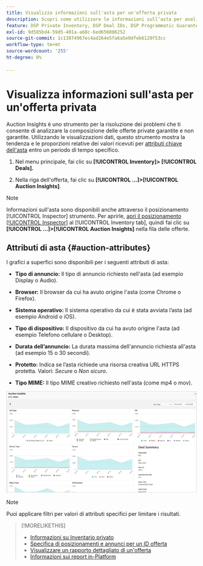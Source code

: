 ```yaml
---
title: Visualizza informazioni sull'asta per un'offerta privata
description: Scopri come utilizzare le informazioni sull’asta per analizzare la composizione dell’offerta privata.
feature: DSP Private Inventory, DSP Deal IDs, DSP Programmatic Guaranteed Deals
exl-id: 9d585bd4-59d5-401a-a68c-6ed656086252
source-git-commit: 1c13874967ec4ad264e5fa6a5e0dfeb6120f53cc
workflow-type: tm+mt
source-wordcount: '255'
ht-degree: 0%

---
```


# Visualizza informazioni sull&#39;asta per un&#39;offerta privata

Auction Insights è uno strumento per la risoluzione dei problemi che ti consente di analizzare la composizione delle offerte private garantite e non garantite. Utilizzando le visualizzazioni dati, questo strumento mostra la tendenza e le proporzioni relative dei valori ricevuti per [attributi chiave dell&#39;asta](#auction-attributes) entro un periodo di tempo specifico.

1. Nel menu principale, fai clic su **[!UICONTROL Inventory]> [!UICONTROL Deals].**

1. Nella riga dell&#39;offerta, fai clic su  **[!UICONTROL ...]>[!UICONTROL Auction Insights]**.

>[!NOTE]
>
>Informazioni sull&#39;asta sono disponibili anche attraverso il posizionamento [!UICONTROL Inspector] strumento. Per aprirle, [apri il posizionamento [!UICONTROL Inspector]](/help/dsp/campaign-management/reports/placement-details-view.md) al [!UICONTROL Inventory tab], quindi fai clic su **[!UICONTROL ...]>[!UICONTROL Auction Insights]** nella fila delle offerte.

## Attributi di asta {#auction-attributes}

I grafici a superfici sono disponibili per i seguenti attributi di asta:

* **Tipo di annuncio:** Il tipo di annuncio richiesto nell&#39;asta (ad esempio Display o Audio).

* **Browser:** Il browser da cui ha avuto origine l&#39;asta (come Chrome o Firefox).

* **Sistema operativo:** Il sistema operativo da cui è stata avviata l’asta (ad esempio Android o iOS).

* **Tipo di dispositivo:** Il dispositivo da cui ha avuto origine l&#39;asta (ad esempio Telefono cellulare o Desktop).

* **Durata dell’annuncio:** La durata massima dell&#39;annuncio richiesta all&#39;asta (ad esempio 15 o 30 secondi).

* **Protetto:** Indica se l’asta richiede una risorsa creativa URL HTTPS protetta. Valori: <i>Secure</i> o <i>Non sicuro</i>.

* **Tipo MIME:** Il tipo MIME creativo richiesto nell&#39;asta (come mp4 o mov).

![informazioni d&#39;asta](/help/dsp/assets/auction-insights.png)

>[!NOTE]
>
>Puoi applicare filtri per valori di attributi specifici per limitare i risultati.

>[!MORELIKETHIS]
>
>* [Informazioni su Inventario privato](private-inventory-about.md)
>* [Specifica di posizionamenti e annunci per un ID offerta](deal-id-attach-placements.md)
>* [Visualizzare un rapporto dettagliato di un&#39;offerta](deal-view-report.md)
>* [Informazioni sui report in-Platform](/help/dsp/campaign-management/reports/campaign-reports-about.md)

